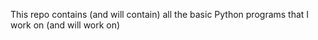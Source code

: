 This repo contains (and will contain) all the basic Python programs that I work on (and will work on)
